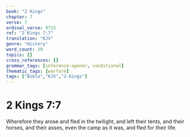 ```yaml
---
book: "2 Kings"
chapter: 7
verse: 7
ordinal_verse: 9715
ref: "2 Kings 7:7"
translation: "KJV"
genre: "History"
word_count: 29
topics: []
cross_references: []
grammar_tags: [inference-opener, conditional]
thematic_tags: [warfare]
tags: ["Bible","KJV","2-Kings"]
---
```


# 2 Kings 7:7

Wherefore they arose and fled in the twilight, and left their tents, and their horses, and their asses, even the camp as it was, and fled for their life.
